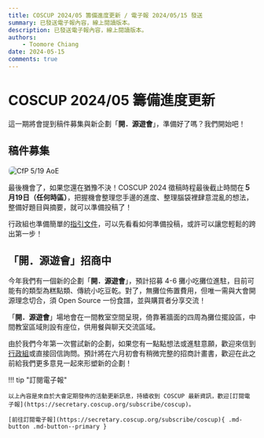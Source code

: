 ```yaml
---
title: COSCUP 2024/05 籌備進度更新 / 電子報 2024/05/15 發送
summary: 已發送電子報內容，線上閱讀版本。
description: 已發送電子報內容，線上閱讀版本。
authors:
    - Toomore Chiang
date: 2024-05-15
comments: true
---
```


# COSCUP 2024/05 籌備進度更新

這一期將會提到稿件募集與新企劃「**開．源遊會**」，準備好了嗎？我們開始吧！

## 稿件募集

<img src="https://volunteer.coscup.org/img/paper_240515_news_zh-hant.png" alt="CfP 5/19 AoE" title="CfP 5/19 AoE" style="border-radius:8px;border:#eeeeee 1px solid;">

最後機會了，如果您還在猶豫不決！COSCUP 2024 徵稿時程最後截止時間在**５月19日（任何時區）**，把握機會整理您手邊的進度、整理腦袋裡肆意混亂的想法，整備好題目與摘要，就可以準備投稿了！

行政組也準備簡單的[指引文件](../../how_to_participate/as_speaker.md)，可以先看看如何準備投稿，或許可以讓您輕鬆的跨出第一步！

## 「開．源遊會」招商中

今年我們有一個新的企劃「**開．源遊會**」，預計招募 4-6 攤小吃攤位進駐，目前可能有的類型為糕點類、傳統小吃豆乾。對了，無攤位佈置費用，但唯一需與大會開源理念切合，須 Open Source 一份食譜，並與購買者分享交流！

「**開．源遊會**」場地會在一間教室空間呈現，倚靠著牆面的四周為攤位擺設區，中間教室區域則設有座位，供用餐與聊天交流區域。

由於我們今年第一次嘗試新的企劃，如果您有一點點想法或進駐意願，歡迎來信到[行政組](mailto:secretary@coscup.org)或直接回信詢問。預計將在六月初會有稍微完整的招商計畫書，歡迎在此之前給我們更多意見一起來形塑新的企劃！

!!! tip "訂閱電子報"

    以上內容是來自於大會定期發佈的活動更新訊息，持續收到 COSCUP 最新資訊，歡迎[訂閱電子報](https://secretary.coscup.org/subscribe/coscup)。

    [前往訂閱電子報](https://secretary.coscup.org/subscribe/coscup){ .md-button .md-button--primary }
